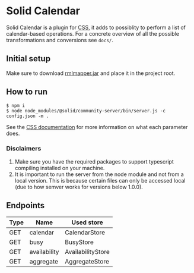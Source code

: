 # Solid Calendar

Solid Calendar is a plugin for [CSS](https://github.com/solid/community-server), it adds to possiblity to perform a list of calendar-based operations. For a concrete overview of all the possible transformations and conversions see `docs/`.

## Initial setup

Make sure to download [rmlmapper.jar](https://github.com/RMLio/rmlmapper-java/releases) and place it in the project root.

## How to run

```
$ npm i
$ node node_modules/@solid/community-server/bin/server.js -c config.json -m .
```

See the [CSS documentation](https://github.com/solid/community-server#configuring-the-server) for more information on what each parameter does.

### Disclaimers

1. Make sure you have the required packages to support typescript compiling installed on your machine.
2. It is important to run the server from the node module and not from a local version. This is because certain files can only be accessed local (due to how semver works for versions below 1.0.0).

## Endpoints

| Type | Name         | Used store        |
| ---- | ------------ | ----------------- |
| GET  | calendar     | CalendarStore     |
| GET  | busy         | BusyStore         |
| GET  | availability | AvailabilityStore |
| GET  | aggregate    | AggregateStore    |
